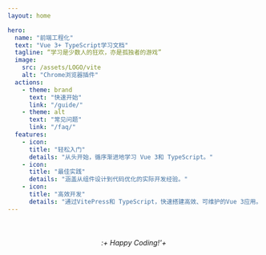 ```yaml
---
layout: home

hero:
  name: "前端工程化"
  text: "Vue 3+ TypeScript学习文档"
  tagline: “学习是少数人的狂欢，亦是孤独者的游戏”
  image:
    src: /assets/LOGO/vite
    alt: "Chrome浏览器插件"
  actions:
    - theme: brand
      text: "快速开始"
      link: "/guide/"
    - theme: alt
      text: "常见问题"
      link: "/faq/"
  features:
    - icon:
      title: "轻松入门"
      details: "从头开始，循序渐进地学习 Vue 3和 TypeScript。"
    - icon:
      title: "最佳实践"
      details: "涵盖从组件设计到代码优化的实际开发经验。"
    - icon:
      title: "高效开发"
      details: "通过VitePress和 TypeScript，快速搭建高效、可维护的Vue 3应用。"
---
```


<div style="text-align: center; margin-top:50px;">
  <em>:+ Happy Coding!'+</em>
</div>
